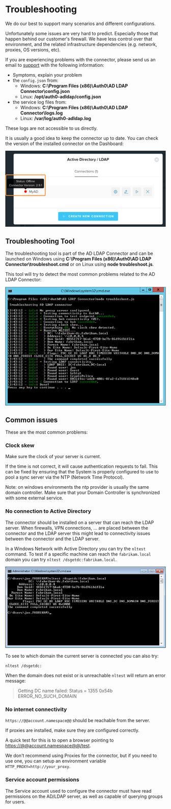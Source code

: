 # Troubleshooting

We do our best to support many scenarios and different configurations.

Unfortunately some issues are very hard to predict. Especially those that happen behind our customer's firewall. We have less control over that environment, and the related infrastructure dependencies (e.g. network, proxies, OS versions, etc).

If you are experiencing problems with the connector, please send us an email to [support](mailto:support@auth0.com) with the following information:

-  Symptoms, explain your problem
-  the `config.json` from:
    -  Windows: **C:\Program Files (x86)\Auth0\AD LDAP Connector\config.json**
    -  Linux: **/opt/auth0-adldap/config.json**
-  the service log files from:
    -  Windows: **C:\Program Files (x86)\Auth0\AD LDAP Connector\logs.log**
    -  Linux: **/var/log/auth0-adldap.log**

These logs are not accessible to us directly.

It is usually a good idea to keep the connector up to date. You can check the version of the installed connector on the Dashboard:

![](../../media/articles/connector/adldap-connector-version.png)

## Troubleshooting Tool

The troubleshooting tool is part of the AD LDAP Connector and can be launched on Windows using **C:\Program Files (x86)\Auth0\AD LDAP Connector\troubleshoot.cmd** or on Linux using **node troubleshoot.js**.

This tool will try to detect the most common problems related to the AD LDAP Connector:

![](../../media/articles/connector/connector-troubleshooter.png)

## Common issues

These are the most common problems:

### Clock skew

Make sure the clock of your server is current.

If the time is not correct, it will cause authentication requests to fail. This can be fixed by ensuring that the System is properly configured to use to pool a sync server via the NTP (Network Time Protocol).

Note: on windows environments the ntp provider is usually the same domain controller. Make sure that your Domain Controller is synchronized with some external service.

### No connection to Active Directory

The connector should be installed on a server that can reach the LDAP server. When firewalls, VPN connections, ... are placed between the connector and the LDAP server this might lead to connectivity issues between the connector and the LDAP server.

In a Windows Network with Active Directory you can try the `nltest` command. To test if a specific machine can reach the `fabrikam.local` domain you can try `nltest /dsgetdc:fabrikam.local`.

![](../../media/articles/connector/connector-nltest-domain.png)

To see to which domain the current server is connected you can also try:

```
nltest /dsgetdc:
```

When the domain does not exist or is unreachable `nltest` will return an error message:

> Getting DC name failed: Status = 1355 0x54b ERROR_NO_SUCH_DOMAIN

### No internet connectivity

`https://@@account.namespace@@` should be reachable from the server.

If proxies are installed, make sure they are configured correctly.

A quick test for this is to open a browser pointing to [https://@@account.namespace@@/test](https://@@account.namespace@@/test).

We don't recommend using Proxies for the connector, but if you need to use one, you can setup an environment variable `HTTP_PROXY=http://your_proxy`.

### Service account permissions

The Service account used to configure the connector must have read permissions on the AD/LDAP server, as well as capable of querying groups for users.
